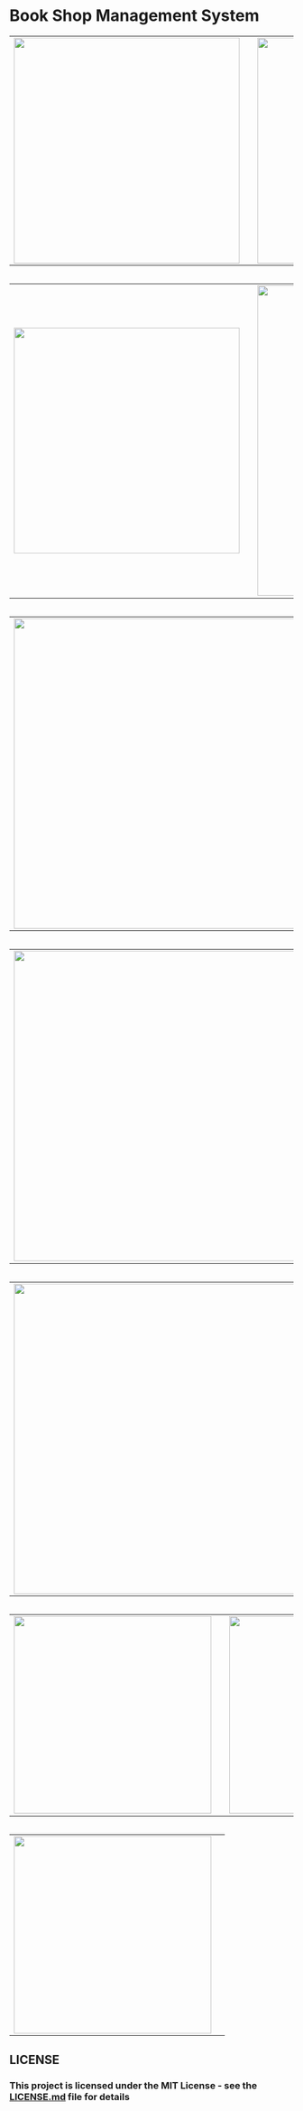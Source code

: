 <p align="center">
<h1>Book Shop Management System</h1>
</p>

<table>
    <tr>
      <td>
       <img src="https://user-images.githubusercontent.com/52591976/94338195-b14bf300-fff0-11ea-9260-e5bcb4a1d10d.png"width =400/>
  <td/>
      <td>
        <img src="https://user-images.githubusercontent.com/52591976/94433617-e1ce9100-0198-11eb-9ac3-7e72ffbeb8cc.png"width =400/>
        <td/>
      <tr/>
  <table/>
<table>
  <tr>
    <td>
<img src="https://user-images.githubusercontent.com/52591976/94439985-632a2180-01a1-11eb-9ab3-032f7c9e4f88.png"width =400/>
      <td/>
    <td>
      <img src="https://user-images.githubusercontent.com/52591976/94338382-0b00ed00-fff2-11ea-8a33-a6226e7ef8c5.png"width =550/>
      <td/>
    <tr/>
  <table/>
  <table>
  <tr>
    <td>
<img src="https://user-images.githubusercontent.com/52591976/94338389-148a5500-fff2-11ea-9c35-496ea2eb9bf8.png"width =550/>
      <td/>
    <td>
      <img src="https://user-images.githubusercontent.com/52591976/94338422-574c2d00-fff2-11ea-9fd9-9a5215bf132e.png"width =550/>
      <td/>
    <tr/>
  <table/>
  <table>
  <tr>
    <td>
      <img src="https://user-images.githubusercontent.com/52591976/94338423-5a471d80-fff2-11ea-8991-b016948f56a8.png"width =550/>
      <td/>
    <td>
      <img src="https://user-images.githubusercontent.com/52591976/94338426-6501b280-fff2-11ea-99d8-adb7c672b601.png"width =550/>
      <td/>
    <tr/>
  <table/>
  <table>
  <tr>
    <td>
      <img src="https://user-images.githubusercontent.com/52591976/94338429-6a5efd00-fff2-11ea-9dd8-b21c2a2a0911.png"width =550/>
      <td/>
    <td>
      <img src="https://user-images.githubusercontent.com/52591976/94338431-6c28c080-fff2-11ea-999e-a5e1b057b365.png"width =550/>
      <td/>
    <tr/>
  <table/>
   <table>
  <tr>
    <td>
      <img src="https://user-images.githubusercontent.com/52591976/94338437-76e35580-fff2-11ea-853d-bb3a0b1ec086.png"width =350/>
      <td/>
    <td>
      <img src="https://user-images.githubusercontent.com/52591976/94338439-78ad1900-fff2-11ea-82a2-f1307fcfcde5.png"width =350/>
      <td/>
    <tr/>
  <table/>
   <table>
  <tr>
    <td>
      <img src="https://user-images.githubusercontent.com/52591976/94338440-79de4600-fff2-11ea-8293-81bb7d620067.png"width =350/>
      <td/>
    <tr/>
  <table/>
  
  
<h2> LICENSE </h2>
<h3> This project is licensed under the MIT License - see the <a href="https://github.com/BlueButterflies/Book-Shop-Management-System/blob/master/LICENSE">LICENSE.md<a/> file for details <h3/>
<div/>
